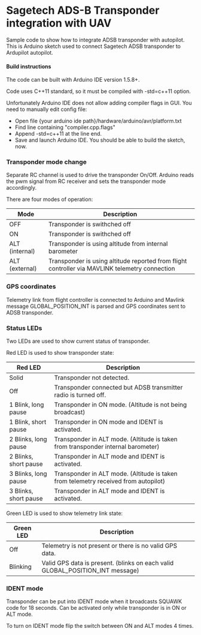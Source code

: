 # Sagetech ADS-B Transponder integration with UAV 

Sample code to show how to integrate ADSB transponder with autopilot.
This is Arduino sketch used to connect Sagetech ADSB transponder to Ardupilot autopilot.

#### Build instructions

The code can be built with Arduino IDE version 1.5.8+.

Code uses C++11 standard, so it must be compiled with -std=c++11 option.

Unfortunately Arduino IDE does not allow adding compiler flags in GUI. You  need to manually edit config file:
- Open file {your arduino ide path}/hardware/arduino/avr/platform.txt
- Find line containing "compiler.cpp.flags"
- Append -std=c++11 at the line end.
- Save and launch Arduino IDE. You should be able to build the sketch, now.

### Transponder mode change
Separate RC channel is used to drive the transponder On/Off.
Arduino reads the pwm signal from RC receiver and sets the transponder mode accordingly. 
  
There are four modes of operation:

| Mode | Description|
| --- | --- |
| OFF | Transponder is swithched off |
| ON | Transponder is swithched off |
| ALT (internal) | Transponder is using altitude from internal barometer |
| ALT (external) | Transponder is using altitude reported from flight controller via MAVLINK telemetry connection |

### GPS coordinates
Telemetry link from flight controller is connected to Arduino and Mavlink message GLOBAL_POSITION_INT is parsed and GPS coordinates sent to ADSB transponder.

### Status LEDs
Two LEDs are used to show current status of transponder.

Red LED is used to show transponder state:

| Red LED | Description |
| --- | --- |
| Solid | Transponder not detected. |
| Off | Transponder connected but ADSB transmitter radio is turned off. |
| 1 Blink, long pause | Transponder in ON mode. (Altitude is not being broadcast)|
| 1 Blink, short pause | Transponder in ON mode and IDENT is activated.|
| 2 Blinks, long pause | Transponder in ALT mode. (Altitude is taken from transponder internal barometer)|
| 2 Blinks, short pause | Transponder in ALT mode and IDENT is activated.|
| 3 Blinks, long pause | Transponder in ALT mode. (Altitude is taken from telemetry received from autopilot)|
| 3 Blinks, short pause | Transponder in ALT mode and IDENT is activated.|

Green LED is used to show telemetry link state:

| Green LED | Description |
| --- | --- |
| Off | Telemetry is not present or there is no valid GPS data.|
| Blinking | Valid GPS data is present. (blinks on each valid GLOBAL_POSITION_INT message)|


### IDENT mode

Transponder can be put into IDENT mode when it broadcasts SQUAWK code for 18 seconds. Can be activated only while transponder is in ON or ALT mode.

To turn on IDENT mode flip the switch between ON and ALT modes 4 times.
